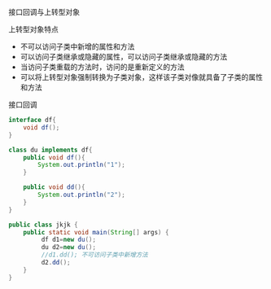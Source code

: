 接口回调与上转型对象

上转型对象特点

- 不可以访问子类中新增的属性和方法
- 可以访问子类继承或隐藏的属性，可以访问子类继承或隐藏的方法
- 当访问子类重载的方法时，访问的是重新定义的方法
- 可以将上转型对象强制转换为子类对象，这样该子类对像就具备了子类的属性和方法



接口回调

``` java
interface df{
    void df();
}

class du implements df{
    public void df(){
        System.out.println("1");
    }

    public void dd(){
        System.out.println("2");
    }
}

public class jkjk {
    public static void main(String[] args) {
         df d1=new du();
         du d2=new du();
         //d1.dd(); 不可访问子类中新增方法
         d2.dd();
    }
}
```

